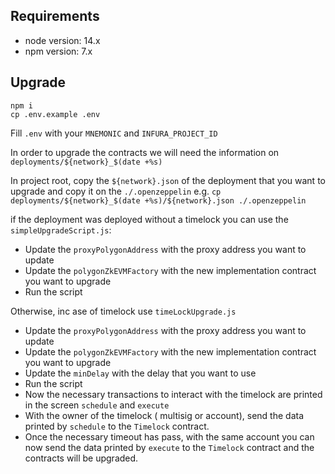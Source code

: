 ## Requirements

- node version: 14.x
- npm version: 7.x

## Upgrade

```
npm i
cp .env.example .env
```

Fill `.env` with your `MNEMONIC` and `INFURA_PROJECT_ID`

In order to upgrade the contracts we will need the information on `deployments/${network}_$(date +%s)`

In project root, copy the `${network}.json` of the deployment that you want to upgrade and copy it on the `./.openzeppelin`
e.g. `cp deployments/${network}_$(date +%s)/${network}.json ./.openzeppelin`

if the deployment was deployed without a timelock you can use the `simpleUpgradeScript.js`:

- Update the `proxyPolygonAddress` with the proxy address you want to update
- Update the `polygonZkEVMFactory` with the new implementation contract you want to upgrade
- Run the script

Otherwise, inc ase of timelock use `timeLockUpgrade.js`

- Update the `proxyPolygonAddress` with the proxy address you want to update
- Update the `polygonZkEVMFactory` with the new implementation contract you want to upgrade
- Update the `minDelay` with the delay that you want to use
- Run the script
- Now the necessary transactions to interact with the timelock are printed in the screen `schedule` and `execute`
- With the owner of the timelock ( multisig or account), send the data printed by `schedule` to the `Timelock` contract.
- Once the necessary timeout has pass, with the same account you can now send the data printed by `execute` to the `Timelock` contract and the contracts will be upgraded.
